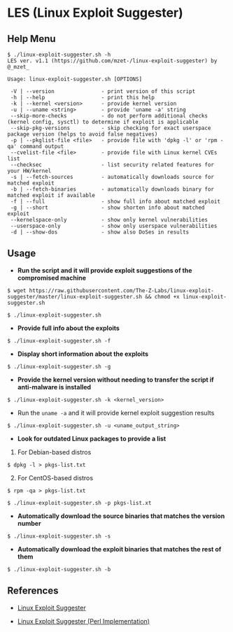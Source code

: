 # LES (Linux Exploit Suggester)

## Help Menu

```
$ ./linux-exploit-suggester.sh -h
LES ver. v1.1 (https://github.com/mzet-/linux-exploit-suggester) by @_mzet_

Usage: linux-exploit-suggester.sh [OPTIONS]

 -V | --version               - print version of this script
 -h | --help                  - print this help
 -k | --kernel <version>      - provide kernel version
 -u | --uname <string>        - provide 'uname -a' string
 --skip-more-checks           - do not perform additional checks (kernel config, sysctl) to determine if exploit is applicable
 --skip-pkg-versions          - skip checking for exact userspace package version (helps to avoid false negatives)
 -p | --pkglist-file <file>   - provide file with 'dpkg -l' or 'rpm -qa' command output
 --cvelist-file <file>        - provide file with Linux kernel CVEs list
 --checksec                   - list security related features for your HW/kernel
 -s | --fetch-sources         - automatically downloads source for matched exploit
 -b | --fetch-binaries        - automatically downloads binary for matched exploit if available
 -f | --full                  - show full info about matched exploit
 -g | --short                 - show shorten info about matched exploit
 --kernelspace-only           - show only kernel vulnerabilities
 --userspace-only             - show only userspace vulnerabilities
 -d | --show-dos              - show also DoSes in results
```

## Usage

- **Run the script and it will provide exploit suggestions of the compromised machine**

`$ wget https://raw.githubusercontent.com/The-Z-Labs/linux-exploit-suggester/master/linux-exploit-suggester.sh && chmod +x linux-exploit-suggester.sh`

`$ ./linux-exploit-suggester.sh`

- **Provide full info about the exploits**

`$ ./linux-exploit-suggester.sh -f`

- **Display short information about the exploits**

`$ ./linux-exploit-suggester.sh -g`

- **Provide the kernel version without needing to transfer the script if anti-malware is installed**

`$ ./linux-exploit-suggester.sh -k <kernel_version>`

- Run the `uname -a` and it will provide kernel exploit suggestion results

`$ ./linux-exploit-suggester.sh -u <uname_output_string>`

- **Look for outdated Linux packages to provide a list**

1. For Debian-based distros

`$ dpkg -l > pkgs-list.txt`

2. For CentOS-based distros

`$ rpm -qa > pkgs-list.txt`

`$ ./linux-exploit-suggester.sh -p pkgs-list.xt`

- **Automatically download the source binaries that matches the version number**

`$ ./linux-exploit-suggester.sh -s`

- **Automatically download the exploit binaries that matches the rest of them**

`$ ./linux-exploit-suggester.sh -b`

## References

- [Linux Exploit Suggester](https://github.com/The-Z-Labs/linux-exploit-suggester)

- [Linux Exploit Suggester (Perl Implementation)](https://github.com/jondonas/linux-exploit-suggester-2)